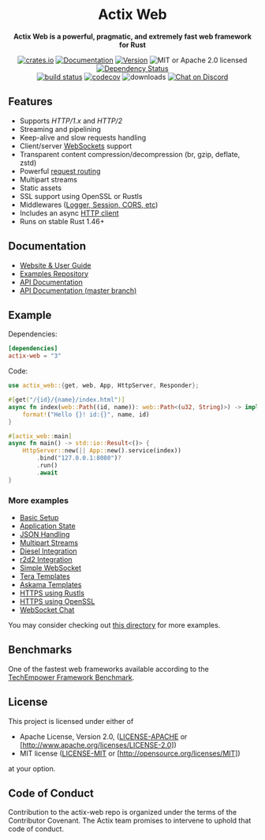 <div align="center">
  <h1>Actix Web</h1>
  <p>
    <strong>Actix Web is a powerful, pragmatic, and extremely fast web framework for Rust</strong>
  </p>
  <p>

[![crates.io](https://img.shields.io/crates/v/actix-web?label=latest)](https://crates.io/crates/actix-web)
[![Documentation](https://docs.rs/actix-web/badge.svg?version=4.0.0-beta.8)](https://docs.rs/actix-web/4.0.0-beta.8)
[![Version](https://img.shields.io/badge/rustc-1.46+-ab6000.svg)](https://blog.rust-lang.org/2020/03/12/Rust-1.46.html)
![MIT or Apache 2.0 licensed](https://img.shields.io/crates/l/actix-web.svg)
[![Dependency Status](https://deps.rs/crate/actix-web/4.0.0-beta.8/status.svg)](https://deps.rs/crate/actix-web/4.0.0-beta.8)
<br />
[![build status](https://github.com/actix/actix-web/workflows/CI%20%28Linux%29/badge.svg?branch=master&event=push)](https://github.com/actix/actix-web/actions)
[![codecov](https://codecov.io/gh/actix/actix-web/branch/master/graph/badge.svg)](https://codecov.io/gh/actix/actix-web) 
![downloads](https://img.shields.io/crates/d/actix-web.svg)
[![Chat on Discord](https://img.shields.io/discord/771444961383153695?label=chat&logo=discord)](https://discord.gg/NWpN5mmg3x)

  </p>
</div>

## Features

* Supports *HTTP/1.x* and *HTTP/2*
* Streaming and pipelining
* Keep-alive and slow requests handling
* Client/server [WebSockets](https://actix.rs/docs/websockets/) support
* Transparent content compression/decompression (br, gzip, deflate, zstd)
* Powerful [request routing](https://actix.rs/docs/url-dispatch/)
* Multipart streams
* Static assets
* SSL support using OpenSSL or Rustls
* Middlewares ([Logger, Session, CORS, etc](https://actix.rs/docs/middleware/))
* Includes an async [HTTP client](https://docs.rs/awc/)
* Runs on stable Rust 1.46+

## Documentation

* [Website & User Guide](https://actix.rs)
* [Examples Repository](https://github.com/actix/examples)
* [API Documentation](https://docs.rs/actix-web)
* [API Documentation (master branch)](https://actix.rs/actix-web/actix_web)

## Example

Dependencies:

```toml
[dependencies]
actix-web = "3"
```

Code:

```rust
use actix_web::{get, web, App, HttpServer, Responder};

#[get("/{id}/{name}/index.html")]
async fn index(web::Path((id, name)): web::Path<(u32, String)>) -> impl Responder {
    format!("Hello {}! id:{}", name, id)
}

#[actix_web::main]
async fn main() -> std::io::Result<()> {
    HttpServer::new(|| App::new().service(index))
        .bind("127.0.0.1:8080")?
        .run()
        .await
}
```

### More examples

* [Basic Setup](https://github.com/actix/examples/tree/master/basics/basics/)
* [Application State](https://github.com/actix/examples/tree/master/basics/state/)
* [JSON Handling](https://github.com/actix/examples/tree/master/json/json/)
* [Multipart Streams](https://github.com/actix/examples/tree/master/forms/multipart/)
* [Diesel Integration](https://github.com/actix/examples/tree/master/database_interactions/diesel/)
* [r2d2 Integration](https://github.com/actix/examples/tree/master/database_interactions/r2d2/)
* [Simple WebSocket](https://github.com/actix/examples/tree/master/websockets/websocket/)
* [Tera Templates](https://github.com/actix/examples/tree/master/template_engines/tera/)
* [Askama Templates](https://github.com/actix/examples/tree/master/template_engines/askama/)
* [HTTPS using Rustls](https://github.com/actix/examples/tree/master/security/rustls/)
* [HTTPS using OpenSSL](https://github.com/actix/examples/tree/master/security/openssl/)
* [WebSocket Chat](https://github.com/actix/examples/tree/master/websockets/chat/)

You may consider checking out
[this directory](https://github.com/actix/examples/tree/master/) for more examples.

## Benchmarks

One of the fastest web frameworks available according to the
[TechEmpower Framework Benchmark](https://www.techempower.com/benchmarks/#section=data-r20&test=composite).

## License

This project is licensed under either of

* Apache License, Version 2.0, ([LICENSE-APACHE](LICENSE-APACHE) or
  [http://www.apache.org/licenses/LICENSE-2.0])
* MIT license ([LICENSE-MIT](LICENSE-MIT) or
  [http://opensource.org/licenses/MIT])

at your option.

## Code of Conduct

Contribution to the actix-web repo is organized under the terms of the Contributor Covenant.
The Actix team promises to intervene to uphold that code of conduct.
